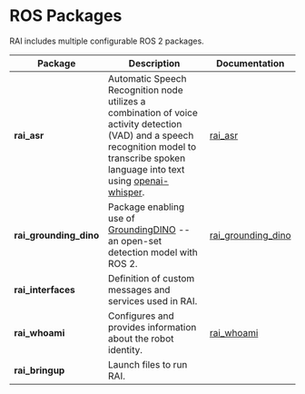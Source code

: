 # ROS Packages

RAI includes multiple configurable ROS 2 packages.

| Package                | Description                                                                                                                                                                                                                  | Documentation                                                  |
| ---------------------- | ---------------------------------------------------------------------------------------------------------------------------------------------------------------------------------------------------------------------------- | -------------------------------------------------------------- |
| **rai_asr**            | Automatic Speech Recognition node utilizes a combination of voice activity detection (VAD) and a speech recognition model to transcribe spoken language into text using [openai-whisper](https://github.com/openai/whisper). | [rai_asr](../src/rai_asr/README.md)                            |
| **rai_grounding_dino** | Package enabling use of [GroundingDINO](https://github.com/IDEA-Research/GroundingDINO) -- an open-set detection model with ROS 2.                                                                                           | [rai_grounding_dino](../src/rai_extensions/rai_grounding_dino) |
| **rai_interfaces**     | Definition of custom messages and services used in RAI.                                                                                                                                                                      |                                                                |
| **rai_whoami**         | Configures and provides information about the robot identity.                                                                                                                                                                | [rai_whoami](create_robots_whoami.md)                          |
| **rai_bringup**        | Launch files to run RAI.                                                                                                                                                                                                     |                                                                |
